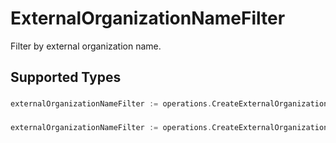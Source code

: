 # ExternalOrganizationNameFilter

Filter by external organization name.


## Supported Types

### 

```go
externalOrganizationNameFilter := operations.CreateExternalOrganizationNameFilterStr(string{/* values here */})
```

### 

```go
externalOrganizationNameFilter := operations.CreateExternalOrganizationNameFilterArrayOfStr([]string{/* values here */})
```

